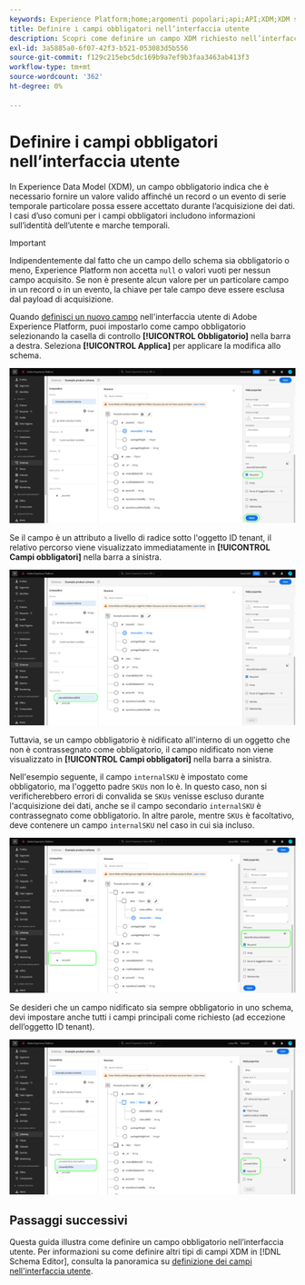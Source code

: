 ```yaml
---
keywords: Experience Platform;home;argomenti popolari;api;API;XDM;XDM system;experience data model;data model;ui;workspace;required;field;
title: Definire i campi obbligatori nell’interfaccia utente
description: Scopri come definire un campo XDM richiesto nell’interfaccia utente di Experience Platform.
exl-id: 3a5885a0-6f07-42f3-b521-053083d5b556
source-git-commit: f129c215ebc5dc169b9a7ef9b3faa3463ab413f3
workflow-type: tm+mt
source-wordcount: '362'
ht-degree: 0%

---
```


# Definire i campi obbligatori nell’interfaccia utente

In Experience Data Model (XDM), un campo obbligatorio indica che è necessario fornire un valore valido affinché un record o un evento di serie temporale particolare possa essere accettato durante l’acquisizione dei dati. I casi d’uso comuni per i campi obbligatori includono informazioni sull’identità dell’utente e marche temporali.

>[!IMPORTANT]
>
>Indipendentemente dal fatto che un campo dello schema sia obbligatorio o meno, Experience Platform non accetta `null` o valori vuoti per nessun campo acquisito. Se non è presente alcun valore per un particolare campo in un record o in un evento, la chiave per tale campo deve essere esclusa dal payload di acquisizione.

Quando [definisci un nuovo campo](./overview.md#define) nell&#39;interfaccia utente di Adobe Experience Platform, puoi impostarlo come campo obbligatorio selezionando la casella di controllo **[!UICONTROL Obbligatorio]** nella barra a destra. Seleziona **[!UICONTROL Applica]** per applicare la modifica allo schema.

![Casella di controllo obbligatoria](../../images/ui/fields/required/root.png)

Se il campo è un attributo a livello di radice sotto l&#39;oggetto ID tenant, il relativo percorso viene visualizzato immediatamente in **[!UICONTROL Campi obbligatori]** nella barra a sinistra.

![Campo obbligatorio a livello di radice](../../images/ui/fields/required/applied.png)

Tuttavia, se un campo obbligatorio è nidificato all&#39;interno di un oggetto che non è contrassegnato come obbligatorio, il campo nidificato non viene visualizzato in **[!UICONTROL Campi obbligatori]** nella barra a sinistra.

Nell&#39;esempio seguente, il campo `internalSKU` è impostato come obbligatorio, ma l&#39;oggetto padre `SKUs` non lo è. In questo caso, non si verificherebbero errori di convalida se `SKUs` venisse escluso durante l&#39;acquisizione dei dati, anche se il campo secondario `internalSKU` è contrassegnato come obbligatorio. In altre parole, mentre `SKUs` è facoltativo, deve contenere un campo `internalSKU` nel caso in cui sia incluso.

![Campo obbligatorio nidificato](../../images/ui/fields/required/nested.png)

Se desideri che un campo nidificato sia sempre obbligatorio in uno schema, devi impostare anche tutti i campi principali come richiesto (ad eccezione dell’oggetto ID tenant).

![Campi obbligatori padre e figlio](../../images/ui/fields/required/parent-and-child.png)

## Passaggi successivi

Questa guida illustra come definire un campo obbligatorio nell’interfaccia utente. Per informazioni su come definire altri tipi di campi XDM in [!DNL Schema Editor], consulta la panoramica su [definizione dei campi nell&#39;interfaccia utente](./overview.md#special).
